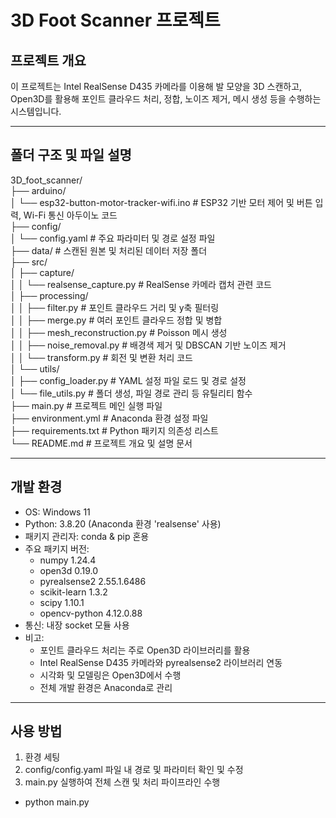 # 3D Foot Scanner 프로젝트

## 프로젝트 개요
이 프로젝트는 Intel RealSense D435 카메라를 이용해 발 모양을 3D 스캔하고,  
Open3D를 활용해 포인트 클라우드 처리, 정합, 노이즈 제거, 메시 생성 등을 수행하는 시스템입니다.

---

## 폴더 구조 및 파일 설명

3D_foot_scanner/  
├── arduino/  
│   └── esp32-button-motor-tracker-wifi.ino       # ESP32 기반 모터 제어 및 버튼 입력, Wi-Fi 통신 아두이노 코드  
├── config/  
│   └── config.yaml                               # 주요 파라미터 및 경로 설정 파일  
├── data/                                         # 스캔된 원본 및 처리된 데이터 저장 폴더  
├── src/  
│   ├── capture/  
│   │   └── realsense_capture.py                  # RealSense 카메라 캡처 관련 코드  
│   ├── processing/  
│   │   ├── filter.py                             # 포인트 클라우드 거리 및 y축 필터링  
│   │   ├── merge.py                              # 여러 포인트 클라우드 정합 및 병합  
│   │   ├── mesh_reconstruction.py                # Poisson 메시 생성  
│   │   ├── noise_removal.py                      # 배경색 제거 및 DBSCAN 기반 노이즈 제거  
│   │   └── transform.py                          # 회전 및 변환 처리 코드  
│   └── utils/  
│       ├── config_loader.py                      # YAML 설정 파일 로드 및 경로 설정  
│       └── file_utils.py                         # 폴더 생성, 파일 경로 관리 등 유틸리티 함수  
├── main.py                                       # 프로젝트 메인 실행 파일  
├── environment.yml                               # Anaconda 환경 설정 파일  
├── requirements.txt                              # Python 패키지 의존성 리스트  
└── README.md                                     # 프로젝트 개요 및 설명 문서  

---

## 개발 환경

- OS: Windows 11  
- Python: 3.8.20 (Anaconda 환경 'realsense' 사용)  
- 패키지 관리자: conda & pip 혼용  
- 주요 패키지 버전:  
  - numpy 1.24.4  
  - open3d 0.19.0  
  - pyrealsense2 2.55.1.6486  
  - scikit-learn 1.3.2  
  - scipy 1.10.1  
  - opencv-python 4.12.0.88  
- 통신: 내장 socket 모듈 사용  
- 비고:  
  - 포인트 클라우드 처리는 주로 Open3D 라이브러리를 활용  
  - Intel RealSense D435 카메라와 pyrealsense2 라이브러리 연동  
  - 시각화 및 모델링은 Open3D에서 수행  
  - 전체 개발 환경은 Anaconda로 관리  

---

## 사용 방법

1. 환경 세팅  
2. config/config.yaml 파일 내 경로 및 파라미터 확인 및 수정
3. main.py 실행하여 전체 스캔 및 처리 파이프라인 수행  
- python main.py